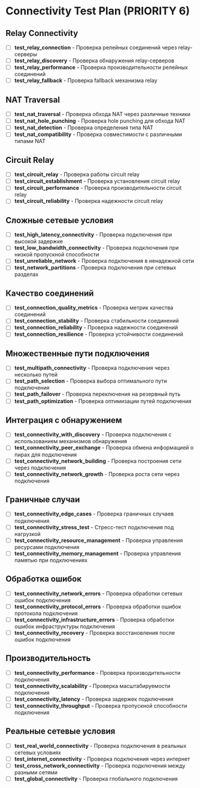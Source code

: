 # Connectivity Test Plan (PRIORITY 6)

## Relay Connectivity
- [ ] **test_relay_connection** - Проверка релейных соединений через relay-серверы
- [ ] **test_relay_discovery** - Проверка обнаружения relay-серверов
- [ ] **test_relay_performance** - Проверка производительности релейных соединений
- [ ] **test_relay_fallback** - Проверка fallback механизма relay

## NAT Traversal
- [ ] **test_nat_traversal** - Проверка обхода NAT через различные техники
- [ ] **test_nat_hole_punching** - Проверка hole punching для обхода NAT
- [ ] **test_nat_detection** - Проверка определения типа NAT
- [ ] **test_nat_compatibility** - Проверка совместимости с различными типами NAT

## Circuit Relay
- [ ] **test_circuit_relay** - Проверка работы circuit relay
- [ ] **test_circuit_establishment** - Проверка установления circuit relay
- [ ] **test_circuit_performance** - Проверка производительности circuit relay
- [ ] **test_circuit_reliability** - Проверка надежности circuit relay

## Сложные сетевые условия
- [ ] **test_high_latency_connectivity** - Проверка подключения при высокой задержке
- [ ] **test_low_bandwidth_connectivity** - Проверка подключения при низкой пропускной способности
- [ ] **test_unreliable_network** - Проверка подключения в ненадежной сети
- [ ] **test_network_partitions** - Проверка подключения при сетевых разделах

## Качество соединений
- [ ] **test_connection_quality_metrics** - Проверка метрик качества соединений
- [ ] **test_connection_stability** - Проверка стабильности соединений
- [ ] **test_connection_reliability** - Проверка надежности соединений
- [ ] **test_connection_resilience** - Проверка устойчивости соединений

## Множественные пути подключения
- [ ] **test_multipath_connectivity** - Проверка подключения через несколько путей
- [ ] **test_path_selection** - Проверка выбора оптимального пути подключения
- [ ] **test_path_failover** - Проверка переключения на резервный путь
- [ ] **test_path_optimization** - Проверка оптимизации путей подключения

## Интеграция с обнаружением
- [ ] **test_connectivity_with_discovery** - Проверка подключения с использованием механизмов обнаружения
- [ ] **test_connectivity_peer_exchange** - Проверка обмена информацией о пирах для подключения
- [ ] **test_connectivity_network_building** - Проверка построения сети через подключения
- [ ] **test_connectivity_network_growth** - Проверка роста сети через подключения

## Граничные случаи
- [ ] **test_connectivity_edge_cases** - Проверка граничных случаев подключения
- [ ] **test_connectivity_stress_test** - Стресс-тест подключения под нагрузкой
- [ ] **test_connectivity_resource_management** - Проверка управления ресурсами подключения
- [ ] **test_connectivity_memory_management** - Проверка управления памятью при подключениях

## Обработка ошибок
- [ ] **test_connectivity_network_errors** - Проверка обработки сетевых ошибок подключения
- [ ] **test_connectivity_protocol_errors** - Проверка обработки ошибок протокола подключения
- [ ] **test_connectivity_infrastructure_errors** - Проверка обработки ошибок инфраструктуры подключения
- [ ] **test_connectivity_recovery** - Проверка восстановления после ошибок подключения

## Производительность
- [ ] **test_connectivity_performance** - Проверка производительности подключения
- [ ] **test_connectivity_scalability** - Проверка масштабируемости подключения
- [ ] **test_connectivity_latency** - Проверка задержек подключения
- [ ] **test_connectivity_throughput** - Проверка пропускной способности подключения

## Реальные сетевые условия
- [ ] **test_real_world_connectivity** - Проверка подключения в реальных сетевых условиях
- [ ] **test_internet_connectivity** - Проверка подключения через интернет
- [ ] **test_cross_network_connectivity** - Проверка подключения между разными сетями
- [ ] **test_global_connectivity** - Проверка глобального подключения
